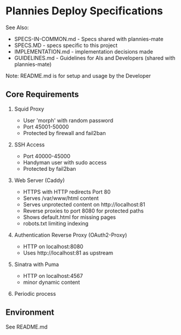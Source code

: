 # Plannies Deploy Specifications

See Also:
- SPECS-IN-COMMON.md - Specs shared with plannies-mate
- SPECS.MD - specs specific to this project
- IMPLEMENTATION.md - implementation decisions made
- GUIDELINES.md - Guidelines for AIs and Developers (shared with plannies-mate)

Note: README.md is for setup and usage by the Developer

## Core Requirements

1. Squid Proxy
   - User 'morph' with random password
   - Port 45001-50000
   - Protected by firewall and fail2ban

2. SSH Access
   - Port 40000-45000
   - Handyman user with sudo access
   - Protected by fail2ban

3. Web Server (Caddy)
   - HTTPS with HTTP redirects Port 80
   - Serves /var/www/html content
   - Serves unprotected content on http://localhost:81
   - Reverse proxies to port 8080 for protected paths
   - Shows default.html for missing pages
   - robots.txt limiting indexing

4. Authentication Reverse Proxy (OAuth2-Proxy)
   - HTTP on localhost:8080
   - Uses http://localhost:81 as upstream

5. Sinatra with Puma 
   - HTTP on localhost:4567
   - minor dynamic content

6. Periodic process

## Environment

See README.md
